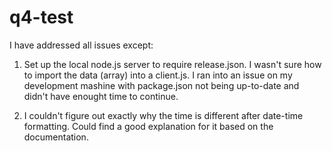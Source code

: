 # q4-test

I have addressed all issues except:

1. Set up the local node.js server to require release.json. I wasn't sure how to import the data (array) into a client.js. I ran into an issue on my development mashine with package.json not being up-to-date and didn't have enought time to continue.

2. I couldn't figure out exactly why the time is different after date-time formatting. Could find a good explanation for it based on the documentation.
